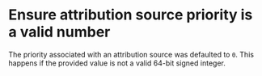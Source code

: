 # Ensure attribution source priority is a valid number

The priority associated with an attribution source was defaulted to `0`.
This happens if the provided value is not a valid 64-bit signed integer.
